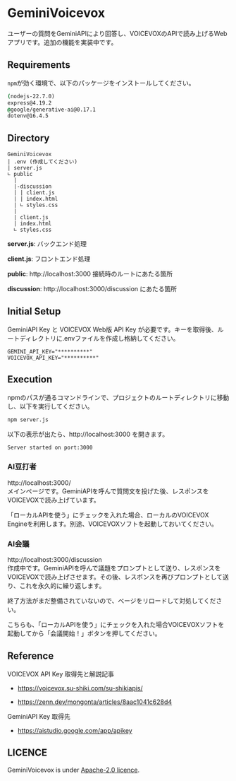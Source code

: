# GeminiVoicevox
ユーザーの質問をGeminiAPIにより回答し、VOICEVOXのAPIで読み上げるWebアプリです。追加の機能を実装中です。

## Requirements
`npm`が効く環境で、以下のパッケージをインストールしてください。
```cmd
(nodejs-22.7.0)
express@4.19.2 
@google/generative-ai@0.17.1 
dotenv@16.4.5
```
## Directory
```
GeminiVoicevox
| .env (作成してください)
| server.js
∟ public
  |
  |-discussion
  | | client.js
  | | index.html
  | ∟ styles.css
  |
  | client.js
  | index.html
  ∟ styles.css

```
**server.js**: バックエンド処理

**client.js**: フロントエンド処理

**public**: http://localhost:3000 接続時のルートにあたる箇所

**discussion**: http://localhost:3000/discussion にあたる箇所


## Initial Setup
GeminiAPI Key と VOICEVOX Web版 API Key が必要です。キーを取得後、ルートディレクトリに.envファイルを作成し格納してください。
```env
GEMINI_API_KEY="**********"
VOICEVOX_API_KEY="**********"
```

## Execution
npmのパスが通るコマンドラインで、プロジェクトのルートディレクトリに移動し、以下を実行してください。
```cmd
npm server.js
```
以下の表示が出たら、http://localhost:3000 を開きます。
```cmd
Server started on port:3000
```
### AI豆打者
http://localhost:3000/<br>
メインページです。GeminiAPIを呼んで質問文を投げた後、レスポンスをVOICEVOXで読み上げています。

「ローカルAPIを使う」にチェックを入れた場合、ローカルのVOICEVOX Engineを利用します。別途、VOICEVOXソフトを起動しておいてください。

### AI会議
 http://localhost:3000/discussion<br>
 作成中です。GeminiAPIを呼んで議題をプロンプトとして送り、レスポンスをVOICEVOXで読み上げさせます。その後、レスポンスを再びプロンプトとして送り、これを永久的に繰り返します。

終了方法がまだ整備されていないので、べージをリロードして対処してください。

こちらも、「ローカルAPIを使う」にチェックを入れた場合VOICEVOXソフトを起動してから「会議開始！」ボタンを押してください。

## Reference
VOICEVOX API Key 取得先と解説記事
- https://voicevox.su-shiki.com/su-shikiapis/

- https://zenn.dev/mongonta/articles/8aac1041c628d4

GeminiAPI Key 取得先
- https://aistudio.google.com/app/apikey

## LICENCE
GeminiVoicevox is under [Apache-2.0 licence](/LICENSE).